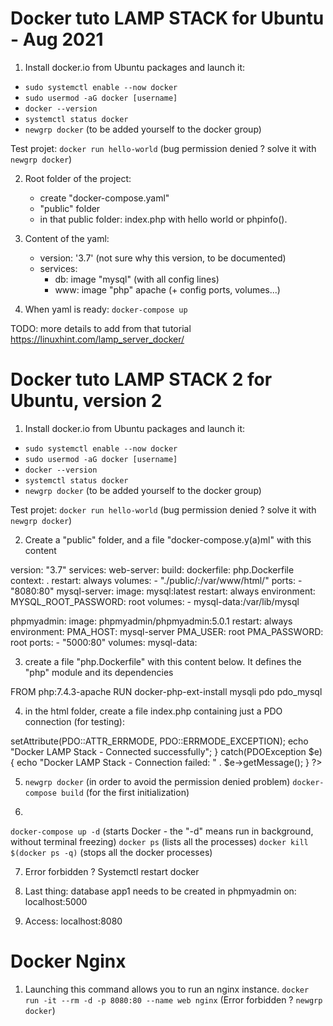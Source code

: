 # Docker tuto LAMP STACK for Ubuntu - Aug 2021

1. Install docker.io from Ubuntu packages and launch it:
- `sudo systemctl enable --now docker`
- `sudo usermod -aG docker [username]`
- `docker --version`
- `systemctl status docker`
- `newgrp docker` (to be added yourself to the docker group)

Test projet: `docker run hello-world`
(bug permission denied ? solve it with `newgrp docker`)


2. Root folder of the project:
    - create "docker-compose.yaml"
    - "public" folder
    - in that public folder: index.php with hello world or phpinfo().

3. Content of the yaml:
    - version: '3.7' (not sure why this version, to be documented)
    - services:
        - db: image "mysql" (with all config lines)
        - www: image "php" apache (+ config ports, volumes...)

4. When yaml is ready: `docker-compose up`

TODO: more details to add from that tutorial https://linuxhint.com/lamp_server_docker/


# Docker tuto LAMP STACK 2 for Ubuntu, version 2

1. Install docker.io from Ubuntu packages and launch it:
- `sudo systemctl enable --now docker`
- `sudo usermod -aG docker [username]`
- `docker --version`
- `systemctl status docker`
- `newgrp docker` (to be added yourself to the docker group)

Test projet: `docker run hello-world`
(bug permission denied ? solve it with `newgrp docker`)


2. Create a "public" folder, and a file "docker-compose.y(a)ml" with this content

version: "3.7"
services:
  web-server:
    build:
      dockerfile: php.Dockerfile
      context: .
    restart: always
    volumes:
      - "./public/:/var/www/html/"
    ports:
      - "8080:80"
  mysql-server:
    image: mysql:latest
    restart: always
    environment:
      MYSQL_ROOT_PASSWORD: root
    volumes:
      - mysql-data:/var/lib/mysql

  phpmyadmin:
    image: phpmyadmin/phpmyadmin:5.0.1
    restart: always
    environment:
      PMA_HOST: mysql-server
      PMA_USER: root
      PMA_PASSWORD: root
    ports:
      - "5000:80"
volumes:
  mysql-data:

3. create a file "php.Dockerfile" with this content below. It defines the "php" module and its dependencies

FROM php:7.4.3-apache
RUN docker-php-ext-install mysqli pdo pdo_mysql

4. in the html folder, create a file index.php containing just a PDO connection (for testing):

<?php
$host = "mysql-server";
$user = "root";
$pass = "root";
$db = "app1";
try {
    $conn = new PDO("mysql:host=$host;dbname=$db", $user, $pass);
    $conn->setAttribute(PDO::ATTR_ERRMODE, PDO::ERRMODE_EXCEPTION);
 
    echo "Docker LAMP Stack - Connected successfully";
} catch(PDOException $e) {
    echo "Docker LAMP Stack - Connection failed: " . $e->getMessage();
}
?>

5. `newgrp docker` (in order to avoid the permission denied problem)
`docker-compose build` (for the first initialization)

6. 
`docker-compose up -d` (starts Docker -  the "-d" means run in background, without terminal freezing)
`docker ps` (lists all the processes)
`docker kill $(docker ps -q)` (stops all the docker processes)

7. Error forbidden ? Systemctl restart docker

8. Last thing: database app1 needs to be created in phpmyadmin on: localhost:5000

9. Access: localhost:8080


# Docker Nginx

1. Launching this command allows you to run an nginx instance.
`docker run -it --rm -d -p 8080:80 --name web nginx`
(Error forbidden ? `newgrp docker`)